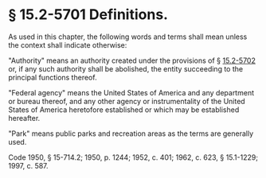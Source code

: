 # § 15.2-5701 Definitions.

<p>As used in this chapter, the following words and terms shall mean unless the context shall indicate otherwise:</p><p>"Authority" means an authority created under the provisions of § <a href='http://law.lis.virginia.gov/vacode/15.2-5702/'>15.2-5702</a> or, if any such authority shall be abolished, the entity succeeding to the principal functions thereof.</p><p>"Federal agency" means the United States of America and any department or bureau thereof, and any other agency or instrumentality of the United States of America heretofore established or which may be established hereafter.</p><p>"Park" means public parks and recreation areas as the terms are generally used.</p><p>Code 1950, § 15-714.2; 1950, p. 1244; 1952, c. 401; 1962, c. 623, § 15.1-1229; 1997, c. 587.</p>